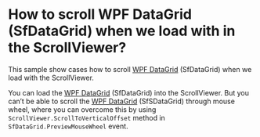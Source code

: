 # How to scroll WPF DataGrid (SfDataGrid) when we load with in the ScrollViewer?

This sample show cases how to scroll [WPF DataGrid](https://www.syncfusion.com/wpf-ui-controls/datagrid) (SfDataGrid) when we load with the ScrollViewer.

You can load the [WPF DataGrid](https://www.syncfusion.com/wpf-ui-controls/datagrid) (SfDataGrid) into the ScrollViewer. But you can’t be able to scroll the [WPF DataGrid](https://www.syncfusion.com/wpf-ui-controls/datagrid) (SfSDataGrid) through mouse wheel, where you can overcome this by using `ScrollViewer.ScrollToVerticalOffset` method in `SfDataGrid.PreviewMouseWheel` event.
